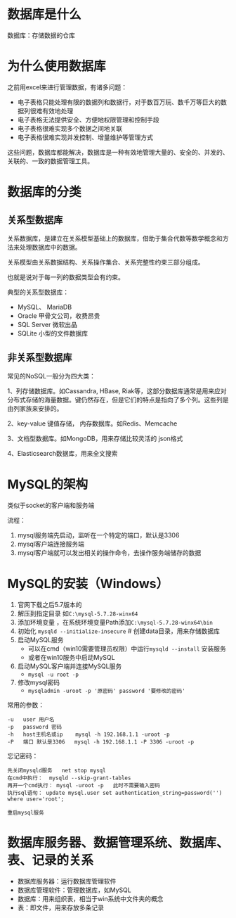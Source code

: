 # 数据库是什么

数据库：存储数据的仓库

# 为什么使用数据库

之前用excel来进行管理数据，有诸多问题：

- 电子表格只能处理有限的数据列和数据行，对于数百万玩、数千万等巨大的数据列很难有效地处理
- 电子表格无法提供安全、方便地权限管理和控制手段
- 电子表格很难实现多个数据之间地关联
- 电子表格很难实现并发控制、增量维护等管理方式

这些问题，数据库都能解决，数据库是一种有效地管理大量的、安全的、并发的、关联的、一致的数据管理工具。

# 数据库的分类

## 关系型数据库

关系数据库，是建立在关系模型基础上的数据库，借助于集合代数等数学概念和方法来处理数据库中的数据。

关系模型由关系数据结构、关系操作集合、关系完整性约束三部分组成。

也就是说对于每一列的数据类型会有约束。

典型的关系型数据库：

- MySQL、 MariaDB
- Oracle 甲骨文公司，收费昂贵
- SQL Server 微软出品
- SQLite 小型的文件数据库

## 非关系型数据库

常见的NoSQL一般分为四大类：

1、列存储数据库。如Cassandra, HBase, Riak等，这部分数据库通常是用来应对分布式存储的海量数据。键仍然存在，但是它们的特点是指向了多个列。这些列是由列家族来安排的。

2、key-value 键值存储， 内存数据库。如Redis、Memcache

3、文档型数据库。如MongoDB，用来存储比较灵活的  json格式

4、Elasticsearch数据库，用来全文搜索

# MySQL的架构

类似于socket的客户端和服务端

流程：

1. mysql服务端先启动，监听在一个特定的端口，默认是3306
2. mysql客户端连接服务端
3. mysql客户端就可以发出相关的操作命令，去操作服务端储存的数据

# MySQL的安装（Windows）

1. 官网下载之后5.7版本的
2. 解压到指定目录 如`C:\mysql-5.7.28-winx64`
3. 添加环境变量 ，在系统环境变量Path添加`C:\mysql-5.7.28-winx64\bin`
4. 初始化 `mysqld --initialize-insecure` # 创建data目录，用来存储数据库
5. 启动MySQL服务
   - 可以在cmd（win10需要管理员权限）中运行`mysqld --install` 安装服务
   - 或者在win10服务中启动MySQL
6. 启动MySQL客户端并连接MySQL服务
   - `mysql -u root -p`
7. 修改mysql密码
   - `mysqladmin -uroot -p '原密码' password '要修改的密码'`

常用的参数：

```
-u   user 用户名
-p   password 密码
-h   host主机名或ip    mysql -h 192.168.1.1 -uroot -p
-P   端口 默认是3306   mysql -h 192.168.1.1 -P 3306 -uroot -p
```

忘记密码：

```
先关闭mysqld服务   net stop mysql
在cmd中执行：  mysqld --skip-grant-tables   
再开一个cmd执行： mysql -uroot -p   此时不需要输入密码
执行sql语句： update mysql.user set authentication_string=password('') where user='root';

重启mysql服务
```

# 数据库服务器、数据管理系统、数据库、表、记录的关系

- 数据库服务器：运行数据库管理软件
- 数据库管理软件：管理数据库，如MySQL
- 数据库：用来组织表，相当于win系统中文件夹的概念
- 表：即文件，用来存放多条记录